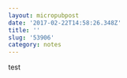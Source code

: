 ```yaml
---
layout: micropubpost
date: '2017-02-22T14:58:26.348Z'
title: ''
slug: '53906'
category: notes
---
```

test

